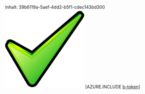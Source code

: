 Inhalt: 39b6119a-5aef-4dd2-b5f1-cdec143bd300![Bild](e985e798-7ca6-4723-b220-6158a2ebff70.png)
[AZURE.INCLUDE [b-token](db1c888e-2005-4b6c-b371-59f26a054ce2.md)]

